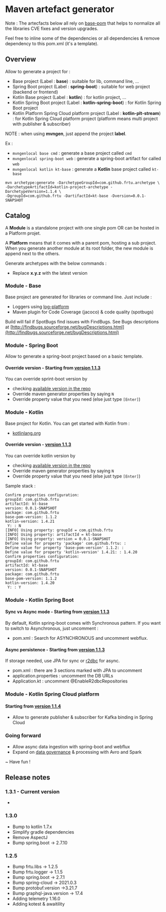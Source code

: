# Maven artefact generator

Note : The artecfacts below all rely on [base-pom](https://search.maven.org/artifact/com.github.frtu.archetype/base-pom/1.1.0/pom) that helps to normalize all the libraries CVE fixes and version upgrades.

Feel free to inline some of the dependencies or all dependencies & remove dependency to this pom.xml (it's a template).

## Overview

Allow to generate a project for :

- Base project (Label : **base**) : suitable for lib, command line, ...
- Spring Boot project (Label : **spring-boot**) : suitable for web project (backend or frontend)
- Kotlin Base project (Label : **kotlin**) : for kotlin project, ...
- Kotlin Spring Boot project (Label : **kotlin-spring-boot**) : for Kotlin Spring Boot project
- Kotlin Platform Spring Cloud platform project (Label : **kotlin-plt-stream**) : for Kotlin Spring Cloud platform project (platform means multi project with publisher & subscriber)

NOTE : when using **mvngen**, just append the project **label**.

Ex : 

* ```mvngenlocal base cmd``` : generate a base project called ```cmd``` 
* ```mvngenlocal spring-boot web``` : generate a spring-boot artifact for called ```web```
* ```mvngenlocal kotlin kt-base``` : generate a **Kotlin** base project called ```kt-base``` 

```
mvn archetype:generate -DarchetypeGroupId=com.github.frtu.archetype \
-DarchetypeArtifactId=kotlin-project-archetype -DarchetypeVersion=1.1.4 \
-DgroupId=com.github.frtu -DartifactId=kt-base -Dversion=0.0.1-SNAPSHOT
```

## Catalog

A **Module** is a standalone project with one single pom OR can be hosted in a Platform projet.

A **Platform** means that it comes with a parent pom, hosting a sub project. When you generate another module at its root folder, the new module is append next to the others.

Generate archetypes with the below commands :

- Replace **x.y.z** with the latest version

### Module - Base

Base project are generated for libraries or command line. Just include :

* Loggers using [log-platform](https://github.com/frtu/log-platform)
* Maven plugin for Code Coverage (jacoco) & code quality (spotbugs)

Build will fail if SpotBugs find issues with FindBugs. See Bugs descriptions at
[http://findbugs.sourceforge.net/bugDescriptions.html](http://findbugs.sourceforge.net/bugDescriptions.html)

### Module - Spring Boot

Allow to generate a spring-boot project based on a basic template. 


#### Override version - Starting from [version 1.1.3](https://github.com/frtu/archetypes/releases/tag/v1.1.3)

You can override sprint-boot version by 

* checking [available version in the repo](https://search.maven.org/artifact/org.springframework.boot/spring-boot-starter-parent)
* Override maven generator properties by saying ```N```
* Override property value that you need (else just type ```[Enter]```)

### Module - Kotlin

Base project for Kotlin. You can get started with Kotlin from :

* [kotlinlang.org](https://kotlinlang.org/docs/tutorials/getting-started.html)

#### Override version - [version 1.1.3](https://github.com/frtu/archetypes/releases/tag/v1.1.3)

You can override kotlin version by 

* checking [available version in the repo](https://search.maven.org/artifact/org.jetbrains.kotlin/kotlin-stdlib)
* Override maven generator properties by saying ```N```
* Override property value that you need (else just type ```[Enter]```)

Sample stack :

```
Confirm properties configuration:
groupId: com.github.frtu
artifactId: kt-base
version: 0.0.1-SNAPSHOT
package: com.github.frtu
base-pom-version: 1.1.2
kotlin-version: 1.4.21
 Y: : N
[INFO] Using property: groupId = com.github.frtu
[INFO] Using property: artifactId = kt-base
[INFO] Using property: version = 0.0.1-SNAPSHOT
Define value for property 'package' com.github.frtu: :
Define value for property 'base-pom-version' 1.1.2: :
Define value for property 'kotlin-version' 1.4.21: : 1.4.20
Confirm properties configuration:
groupId: com.github.frtu
artifactId: kt-base
version: 0.0.1-SNAPSHOT
package: com.github.frtu
base-pom-version: 1.1.2
kotlin-version: 1.4.20
 Y: : Y
```

### Module - Kotlin Spring Boot

#### Sync vs Async mode - Starting from [version 1.1.3](https://github.com/frtu/archetypes/releases/tag/v1.1.3)

By default, Kotlin spring-boot comes with Synchronous pattern. If you want to switch to Asynchronous, just uncomment :

* pom.xml : Search for ASYNCHRONOUS and uncomment webflux.

#### Async persistence - Starting from [version 1.1.3](https://github.com/frtu/archetypes/releases/tag/v1.1.3)

If storage needed, use JPA for sync or [r2dbc](https://r2dbc.io/)
for async.

* pom.xml : there are 3 sections marked with JPA to uncomment
* application.properties : uncomment the DB URLs
* Application.kt : uncomment @EnableR2dbcRepositories


### Module - Kotlin Spring Cloud platform

#### Starting from [version 1.1.4](https://github.com/frtu/archetypes/releases/tag/v1.1.4)

* Allow to generate publisher & subscriber for Kafka binding in Spring Cloud


### Going forward

* Allow async data ingestion with spring-boot and webflux
* Expand on [data governance](https://github.com/frtu/governance-toolbox) & processing with Avro and Spark

~ Have fun !


## Release notes

### 1.3.1 - Current version

* 

### 1.3.0

* Bump to kotlin 1.7.x
* Simplify gradle dependencies
* Remove AspectJ
* Bump spring.boot -> 2.7.10 <!-- 03/23/2023 -->

### 1.2.5

* Bump frtu.libs -> 1.2.5 <!-- 2023-01-24 -->
* Bump frtu.logger -> 1.1.5
* Bump spring.boot -> 2.7.1 <!-- 2022-06-23 -->
* Bump spring-cloud -> 2021.0.3 <!-- 2022-05-27 -->
* Bump protobuf.version ->3.21.7
* Bump graphql-java.version -> 17.4
* Adding telemetry 1.16.0
* Adding kotest & awaitility
